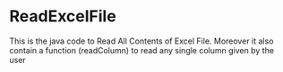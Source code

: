 # ReadExcelFile
This is the java code to Read All Contents of Excel File. Moreover it also contain a function (readColumn) to read any single column given by the user
